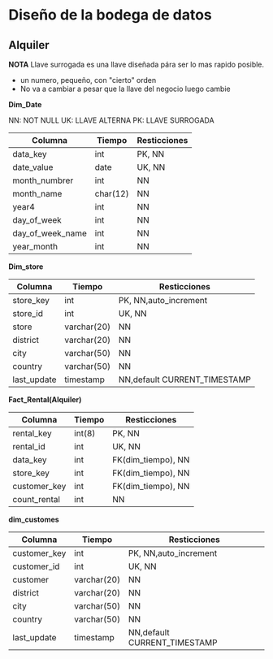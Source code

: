 # Diseño de la bodega de datos

## Alquiler
**NOTA**
Llave surrogada es una llave diseñada pára ser lo mas rapido posible.

- un numero, pequeño, con "cierto" orden
- No va a cambiar a pesar que la llave del negocio luego cambie

**Dim_Date**

NN: NOT NULL
UK: LLAVE ALTERNA
PK: LLAVE SURROGADA

| Columna         | Tiempo  | Resticciones   |
|-----------------|---------|----------------| 
|data_key         | int     | PK, NN         |
|date_value       | date    | UK, NN         |
|month_numbrer    | int     | NN             |
|month_name       | char(12)| NN             |
|year4            | int     | NN             |
|day_of_week      | int     | NN             |
|day_of_week_name | int     | NN             |
|year_month       | int     | NN             |

**Dim_store**

| Columna         | Tiempo    | Resticciones               |
|-----------------|-----------|----------------------------| 
|store_key        | int       | PK, NN,auto_increment      |
|store_id         | int       | UK, NN                     |
|store            |varchar(20)| NN                         |
|district         |varchar(20)| NN                         |
|city             |varchar(50)| NN                         |
|country          |varchar(50)| NN                         |
|last_update      |timestamp  |NN,default CURRENT_TIMESTAMP|



**Fact_Rental(Alquiler)**

| Columna         | Tiempo  | Resticciones      |
|-----------------|---------|-------------------| 
|rental_key       | int(8)  | PK, NN            |
|rental_id        | int     | UK, NN            |
|data_key         | int     | FK(dim_tiempo), NN|
|store_key        | int     | FK(dim_tiempo), NN|
|customer_key     | int     | FK(dim_tiempo), NN|
|count_rental     | int     | NN                |

**dim_customes**

| Columna         | Tiempo    | Resticciones               |
|-----------------|-----------|----------------------------| 
|customer_key     | int       | PK, NN,auto_increment      |
|customer_id      | int       | UK, NN                     |
|customer         |varchar(20)| NN                         |
|district         |varchar(20)| NN                         |
|city             |varchar(50)| NN                         |
|country          |varchar(50)| NN                         |
|last_update      |timestamp  |NN,default CURRENT_TIMESTAMP|

